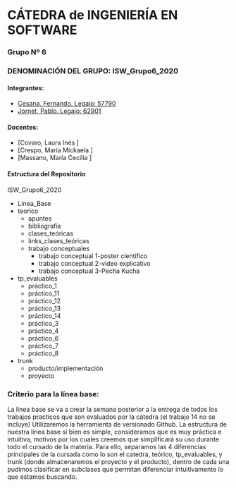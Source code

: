 # CÁTEDRA de INGENIERÍA EN SOFTWARE
### Grupo Nº 6

### DENOMINACIÓN DEL GRUPO: ISW_Grupo6_2020

#### Integrantes:

- [Cesana, Fernando. Legajo: 57790 ](https://github.com/Fernando939 " Cesana, Fernando. Legajo: 57790")
- [Jornet, Pablo. Legajo: 62901 ](https://github.com/PabloJornet " Jornet, Pablo. Legajo: 62901")


#### Docentes:

- [Covaro, Laura Inés ]
- [Crespo, María Mickaela ]
- [Massano, María Cecilia ]

#### Estructura del Repositorio
                
 ISW_Grupo6_2020
+ Linea_Base
+ teorico
    + apuntes
	+ bibliografía
	+ clases_teóricas
	+ links_clases_teóricas
	+ trabajo conceptuales
		+ trabajo conceptual 1-poster cientifico
		+ trabajo conceptual 2-video explicativo
		+ trabajo conceptual 3-Pecha Kucha
+ tp_evaluables
    * práctico_1
	* práctico_11
	* práctico_12
	* práctico_13
	* práctico_14
	* práctico_3
	* práctico_4
	* práctico_6
	* práctico_7
	* práctico_8
+ trunk
	* producto/implementación
	* proyecto

### Criterio para la línea base:

La línea base se va a crear la semana 
posterior a la entrega de todos los trabajos 
practicos que son evaluados por la cátedra (el trabajo 14 no se incluye)
Utilizaremos la herramienta de versionado Github. La estructura de nuestra línea base si bien es simple, consideramos que es muy práctica e
 intuitiva, motivos por los cuales creemos que simplificará su uso
 durante todo el cursado de la materia. Para ello, separamos las 4 diferencias principales de la cursada como lo son el catedra, teórico, tp_evaluables, 
 y trunk (donde almacenaremos el proyecto y el producto), dentro de cada una pudimos
 clasificar en subclases que permitan diferenciar intuitivamente lo que estamos buscando.
